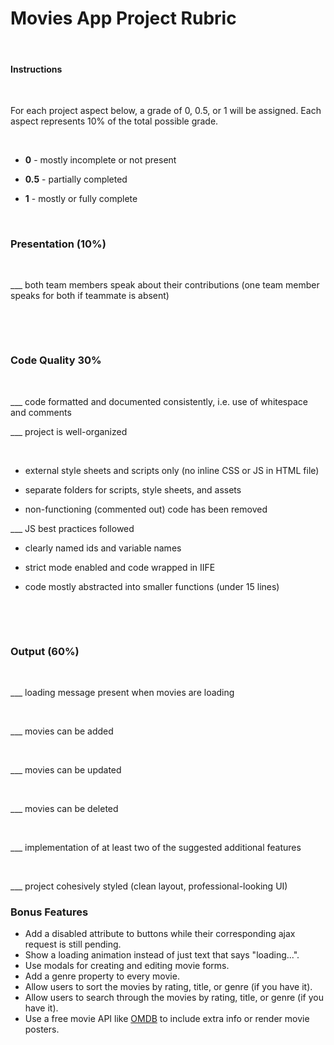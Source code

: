 # Movies App Project Rubric

​

#### Instructions

​

For each project aspect below, a grade of 0, 0.5, or 1 will be assigned. Each aspect represents 10% of the total possible grade.

​

- **0** - mostly incomplete or not present

- **0.5** - partially completed

- **1** - mostly or fully complete

​

### Presentation (10%)

​

___ both team members speak about their contributions (one team member speaks for both if teammate is absent)

​

​

### Code Quality 30%

​

___ code formatted and documented consistently, i.e. use of whitespace and comments

___ project is well-organized

​

- external style sheets and scripts only (no inline CSS or JS in HTML file)

- separate folders for scripts, style sheets, and assets

- non-functioning (commented out) code has been removed

___ JS best practices followed

- clearly named ids and variable names

- strict mode enabled and code wrapped in IIFE

- code mostly abstracted into smaller functions (under 15 lines)

​

​

### Output (60%)

​

___ loading message present when movies are loading

​

___ movies can be added

​

___ movies can be updated

​

___ movies can be deleted

​

___ implementation of at least two of the suggested additional features

​

___ project cohesively styled (clean layout, professional-looking UI)

### Bonus Features

- Add a disabled attribute to buttons while their corresponding ajax request is still pending.
- Show a loading animation instead of just text that says "loading...".
- Use modals for creating and editing movie forms.
- Add a genre property to every movie.
- Allow users to sort the movies by rating, title, or genre (if you have it).
- Allow users to search through the movies by rating, title, or genre (if you have it).
- Use a free movie API like [OMDB](http://www.omdbapi.com/) to include extra info or render movie posters.
